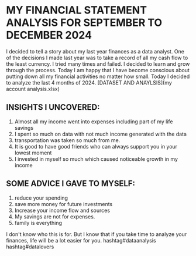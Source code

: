 # MY FINANCIAL STATEMENT ANALYSIS FOR SEPTEMBER TO DECEMBER 2024
I decided to tell a story about my last year finances as a data analyst.
One of the decisions I made last year was to take a record of all my cash flow to the least currency. I tried many times and failed. I decided to learn and grow through the process. Today I am happy that I have become conscious about putting down all my financial activities no matter how small.
Today I decided to analyze the last 4 months of 2024. 
[DATASET AND ANAYLSIS](my account analysis.xlsx)

## INSIGHTS I UNCOVERED:
1. Almost all my income went into expenses including part of my life savings
2. I spent so much on data with not much income generated with the data
3. transportation was taken so much from me.
4. It is good to have good friends who can always support you in your lowest moment
5. I invested in myself so much which caused noticeable growth in my income

## SOME ADVICE I GAVE TO MYSELF:
1. reduce your spending
2. save more money for future investments
3. Increase your income flow and sources
4. My savings are not for expenses.
5. family is everything

I don't know who this is for. But I know that if you take time to analyze your finances, life will be a lot easier for you.
hashtag#dataanalysis
hashtag#datalovers
